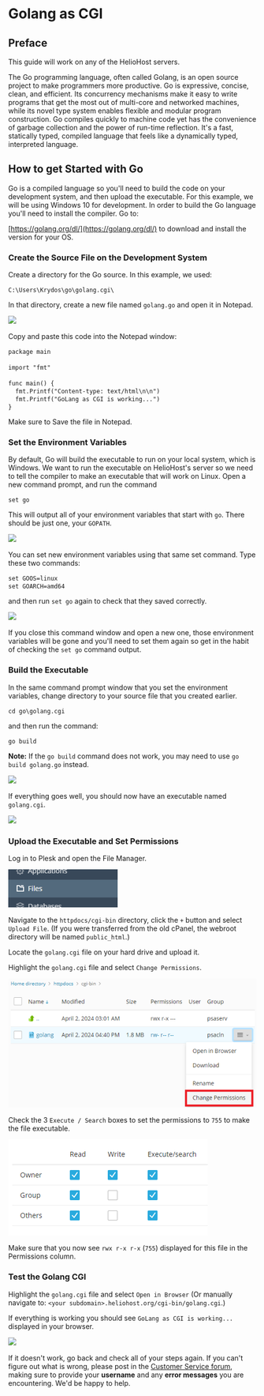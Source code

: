 # Golang as CGI

## Preface

This guide will work on any of the HelioHost servers.

The Go programming language, often called Golang, is an open source project to make programmers more productive. Go is expressive, concise, clean, and efficient. Its concurrency mechanisms make it easy to write programs that get the most out of multi-core and networked machines, while its novel type system enables flexible and modular program construction. Go compiles quickly to machine code yet has the convenience of garbage collection and the power of run-time reflection. It's a fast, statically typed, compiled language that feels like a dynamically typed, interpreted language.

## How to get Started with Go

Go is a compiled language so you'll need to build the code on your development system, and then upload the executable. For this example, we will be using Windows 10 for development. In order to build the Go language you'll need to install the compiler. Go to: 

[https://golang.org/dl/](https://golang.org/dl/) to download and install the version for your OS.

### Create the Source File on the Development System

Create a directory for the Go source. In this example, we used:

```text
C:\Users\Krydos\go\golang.cgi\
```

In that directory, create a new file named `golang.go` and open it in Notepad.

![](../.gitbook/assets/golang_notepad.png)

Copy and paste this code into the Notepad window:

```text
package main

import "fmt"

func main() {
  fmt.Printf("Content-type: text/html\n\n")
  fmt.Printf("GoLang as CGI is working...")
}
```

Make sure to Save the file in Notepad.

### Set the Environment Variables

By default, Go will build the executable to run on your local system, which is Windows. We want to run the executable on HelioHost's server so we need to tell the compiler to make an executable that will work on Linux. Open a new command prompt, and run the command

```text
set go
```

This will output all of your environment variables that start with `go`. There should be just one, your `GOPATH`.

![](../.gitbook/assets/set_go.png)

You can set new environment variables using that same set command. Type these two commands:

```text
set GOOS=linux
set GOARCH=amd64
```

and then run `set go` again to check that they saved correctly.

![](../.gitbook/assets/goos_goarch.png)

If you close this command window and open a new one, those environment variables will be gone and you'll need to set them again so get in the habit of checking the `set go` command output.

### Build the Executable

In the same command prompt window that you set the environment variables, change directory to your source file that you created earlier.

```text
cd go\golang.cgi
```

and then run the command:

```text
go build
```

**Note:** If the `go build` command does not work, you may need to use `go build golang.go` instead.

![](../.gitbook/assets/go_build.png)

If everything goes well, you should now have an executable named `golang.cgi`.

![](../.gitbook/assets/golang_compiled.png)

### Upload the Executable and Set Permissions

Log in to Plesk and open the File Manager.

![](../.gitbook/assets/file_manager.png)

Navigate to the `httpdocs/cgi-bin` directory, click the `+` button and select `Upload File`. (If you were transferred from the old cPanel, the webroot directory will be named `public_html`.)

Locate the `golang.cgi` file on your hard drive and upload it. 

Highlight the `golang.cgi` file and select `Change Permissions`.

![](../.gitbook/assets/plesk_change_permissions.png)

Check the 3 `Execute / Search` boxes to set the permissions to `755` to make the file executable.

![](../.gitbook/assets/755_permissions.png)

Make sure that you now see `rwx r-x r-x` (`755`) displayed for this file in the Permissions column.

### Test the Golang CGI

Highlight the `golang.cgi` file and select `Open in Browser` (Or manually navigate to: `<your subdomain>.heliohost.org/cgi-bin/golang.cgi`.)

If everything is working you should see `GoLang as CGI is working...` displayed in your browser.

![](../.gitbook/assets/golang_working.png)

If it doesn't work, go back and check all of your steps again. If you can't figure out what is wrong, please post in the [Customer Service forum](https://helionet.org/index/forum/45-customer-service/?do=add), making sure to provide your **username** and any **error messages** you are encountering. We'd be happy to help.